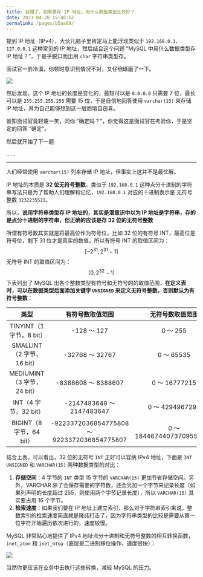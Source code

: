 ```yaml
---
title: 我懵了，如果要存 IP 地址，用什么数据类型比较好？
date: 2023-04-20 15:48:52
permalink: /pages/b5aa89/
---
```

提到 IP 地址（IPv4），大伙儿脑子里肯定马上能浮现类似于 `192.168.0.1`、`127.0.0.1` 这种常见的 IP 地址，然后结合这个问题 “MySQL 中用什么数据类型存 IP 地址？”，于是乎脱口而出用 `char` 字符串类型存。

面试官一脸冷漠，你顿时意识到情况不对，又仔细琢磨了一下。

![](https://cs-wiki.oss-cn-shanghai.aliyuncs.com/u=1931401423,975086029&fm=253&fmt=auto&app=138&f=JPEG.jpeg)

然后发现，这个 IP 地址的长度是变化的，最短可以是 `0.0.0.0` 只需要 7 位，最长可以是 `255.255.255.255` 需要 15 位，于是自信地回答使用 `varchar(15)` 来存储 IP 地址，并为自己能够想到这一层而暗自窃喜。

谁知面试官竟轻蔑一笑，问你 “确定吗？”，你觉得这是面试官在考验你，于是坚定的回答 “确定”。

然后就开始了下一题

......

---

人们经常使用 `varchar(15)` 列来存储 IP 地址，但事实上这并不是最优解。

IP 地址的本质是 **32 位无符号整数**，类似于 `192.168.0.1` 这种点分十进制的字符串写法只是为了帮助人们理解和记忆，`192.168.0.1` 对应的十进制表示是 无符号整数 `3232235521`。

所以，**说用字符串类型存 IP 地址的，其实是潜意识中以为 IP 地址是字符串，存的是点分十进制的字符串，但正确的应该是存 32 位的无符号整数**

所谓有符号数其实就是将最高位作为符号位，比如 32 位的有符号 INT，最高位是符号位，剩下 31 位才是真实的数值，所以有符号 INT 的取值区间为：
$$
[-2^{31}, 2^{31} -1]
$$
无符号 INT 的取值区间为：
$$
[0, 2^{32} -1]
$$
下表列出了 MySQL 出各个整数类型有符号和无符号的的取值范围，**在定义表时，可以在数据类型后面添加关键字 `UNSIGNED` 来定义无符号整数，否则默认为有符号整数**：

|            类型             |              有符号数取值范围               |     无符号数取值范围      |
| :-------------------------: | :-----------------------------------------: | :-----------------------: |
|  TINYINT（1 字节，8 bit）   |                 -128 〜 127                 |         0 〜 255          |
| SMALLINT（2 字节，16 bit）  |               -32768 〜 32767               |        0 〜 65535         |
| MEDIUMINT（3 字节，24 bit） |             -8388608 〜 8388607             |       0 〜 16777215       |
|    INT（4 字节，32 bit）    |          -2147483648 〜 2147483647          |      0 〜 4294967295      |
|  BIGINT（8 字节，64 bit）   | -9223372036854775808 〜 9223372036854775807 | 0 〜 18446744073709551615 |

结合上表，可以看出，32 位的无符号  `INT` 正好可以容纳 IPv4 地址，下面是 `INT UNSIGNED` 和 `VARCHAR(15)` 两种数据类型的对比：

1. **存储空间**：4 字节的 `INT` 类型 15 字节的  `VARCHAR(15)` 更加节省存储空间。另外，VARCHAR 除了会保存需要的字符数，还会另加一个字节来记录长度（如果列声明的长度超过 255，则使用两个字节记录长度），所以 `VARCHAR(15)` 其实要占用 16 个字节。
2. **检索速度**：如果我们要在 IP 地址上建立索引，那么对于字符串索引来说，整数索引的检索速度简直就是降纬打击了，因为字符串类型的比较是需要从第一位字符开始遍历依次进行的，速度较慢。

MySQL 非常贴心地提供了 IPv4 地址点分十进制和无符号整数的相互转换函数，`inet_aton` 和 `inet_ntoa`（底层是二进制移位操作，速度很快）：

![](https://cs-wiki.oss-cn-shanghai.aliyuncs.com/image-20230420163530410.png)

当然你更应该在业务中去执行这些转换，减轻 MySQL 的压力。